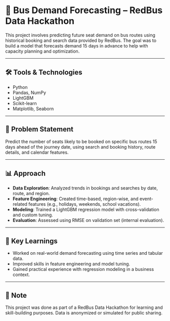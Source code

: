 # 🚌 Bus Demand Forecasting – RedBus Data Hackathon

This project involves predicting future seat demand on bus routes using historical booking and search data provided by RedBus. The goal was to build a model that forecasts demand 15 days in advance to help with capacity planning and optimization.

---

## 🛠️ Tools & Technologies
- Python
- Pandas, NumPy
- LightGBM
- Scikit-learn
- Matplotlib, Seaborn

---

## 📌 Problem Statement
Predict the number of seats likely to be booked on specific bus routes 15 days ahead of the journey date, using search and booking history, route details, and calendar features.

---

## 📊 Approach

- **Data Exploration**: Analyzed trends in bookings and searches by date, route, and region.
- **Feature Engineering**: Created time-based, region-wise, and event-related features (e.g., holidays, weekends, school vacations).
- **Modeling**: Trained a LightGBM regression model with cross-validation and custom tuning.
- **Evaluation**: Assessed using RMSE on validation set (internal evaluation).

---

## 🚀 Key Learnings

- Worked on real-world demand forecasting using time series and tabular data.
- Improved skills in feature engineering and model tuning.
- Gained practical experience with regression modeling in a business context.

---

## 📌 Note

This project was done as part of a RedBus Data Hackathon for learning and skill-building purposes. Data is anonymized or simulated for public sharing.


